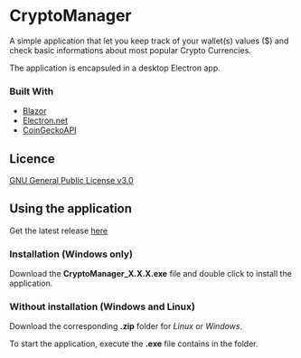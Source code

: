 # CryptoManager

A simple application that let you keep track of your wallet(s) values ($) and check basic informations about most popular Crypto Currencies.

The application is encapsuled in a desktop Electron app.

### Built With

* [Blazor](https://dotnet.microsoft.com/en-us/apps/aspnet/web-apps/blazor)
* [Electron.net](https://github.com/ElectronNET/Electron.NET)
* [CoinGeckoAPI](https://www.coingecko.com/en/api/documentation)

## Licence
[GNU General Public License v3.0](LICENSE)

## Using the application
Get the latest release [here](https://github.com/SebastienDuruz/CryptoManager/releases)

### Installation (Windows only)
Download the **CryptoManager_X.X.X.exe** file and double click to install the application.

### Without installation (Windows and Linux)
Download the corresponding **.zip** folder for *Linux* or *Windows*.

To start the application, execute the **.exe** file contains in the folder.



